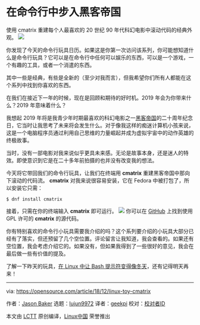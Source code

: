 [#]: collector: (lujun9972)
[#]: translator: (geekpi)
[#]: reviewer: ( )
[#]: publisher: ( )
[#]: url: ( )
[#]: subject: (Patch into The Matrix at the Linux command line)
[#]: via: (https://opensource.com/article/18/12/linux-toy-cmatrix)
[#]: author: (Jason Baker  https://opensource.com/users/jason-baker)

在命令行中步入黑客帝国
======
使用 cmatrix 重建每个人最喜欢的 20 世纪 90 年代科幻电影中滚动代码的经典外观。
![](https://opensource.com/sites/default/files/styles/image-full-size/public/uploads/linux-toy-cmatrix.png?itok=YlmbHVPr)

你发现了今天的命令行玩具日历。如果这是你第一次访问该系列，你可能想知道什么是命令行玩具？它可以是在命令行中任何可以娱乐的东西，可以是一个游戏，一个有趣的工具，或者一个消遣的东西。

其中一些是经典，有些是全新的（至少对我而言），但我希望你们所有人都能在这个系列中找到你喜欢的东西。

在我们在接近下一年的时候，现在是回顾和期待的好时机。2019 年会为你带来什么？2019 年意味着什么？

我想起 2019 年将是我青少年时期最喜欢的科幻电影之一[黑客帝国][1]的二十周年纪念日，它当时让我思考了未来将会发生什么。对于像我这样的痴迷计算机小孩来说，这是一个电脑程序员通过利用自己思维的力量崛起并成为虚拟宇宙中的动作英雄的终极故事。

当时，没有一部电影对我来说似乎更具未来感。无论是故事本身，还是迷人的特效。即使意识到它是在二十多年前拍摄的也并没有改变我的想法。

今天将它带回我们的命令行玩具，让我们在终端用 **cmatrix** 重建黑客帝国中那向下滚动的代码流。 **cmatrix** 对我来说很容易安装，它在 Fedora 中被打包了，所以安装它只需：

```
$ dnf install cmatrix
```

接着，只需在你的终端输入 **cmatrix** 即可运行。
![](https://opensource.com/sites/default/files/uploads/linux-toy-cmatrix-animated.gif)
你可以在 [GitHub][2] 上找到使用 GPL 许可的 **cmatrix** 的源代码。

你有特别喜欢的命令行小玩具需要我介绍的吗？这个系列要介绍的小玩具大部分已经有了落实，但还预留了几个空位置。评论留言让我知道，我会查看的。如果还有空位置，我会考虑介绍它的。如果没有，但如果我得到了一些很好的意见，我会在最后做一些有价值的提及。

了解一下昨天的玩具，[在 Linux 中让 Bash 提示符变得像冬天][2]，还有记得明天再来！

--------------------------------------------------------------------------------

via: https://opensource.com/article/18/12/linux-toy-cmatrix

作者：[Jason Baker][a]
选题：[lujun9972][b]
译者：[geekpi](https://github.com/geekpi)
校对：[校对者ID](https://github.com/校对者ID)

本文由 [LCTT](https://github.com/LCTT/TranslateProject) 原创编译，[Linux中国](https://linux.cn/) 荣誉推出

[a]: https://opensource.com/users/jason-baker
[b]: https://github.com/lujun9972
[1]: https://en.wikipedia.org/wiki/The_Matrix
[2]: https://github.com/abishekvashok/cmatrix
[3]: https://opensource.com/article/18/12/linux-toy-bash-prompt